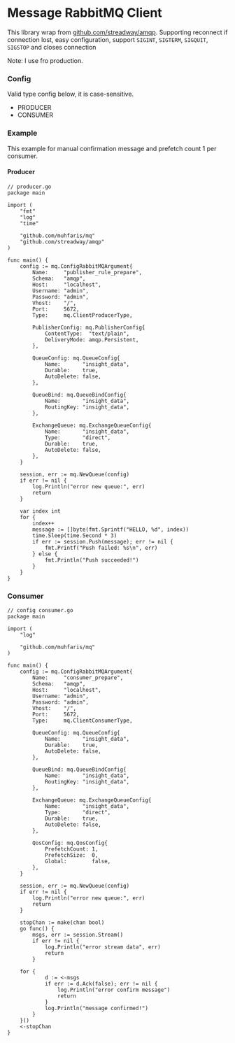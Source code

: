 # Message RabbitMQ Client
This library wrap from [github.com/streadway/amqp](streadway/amqp). Supporting reconnect if connection lost, easy configuration,
support `SIGINT`, `SIGTERM`, `SIGQUIT`, `SIGSTOP` and closes connection

Note: I use fro production.

### Config
Valid type config below, it is case-sensitive.
- PRODUCER
- CONSUMER

### Example
This example for manual confirmation message and prefetch count 1 per consumer.

#### Producer
```
// producer.go
package main

import (
	"fmt"
	"log"
	"time"

	"github.com/muhfaris/mq"
	"github.com/streadway/amqp"
)

func main() {
	config := mq.ConfigRabbitMQArgument{
		Name:     "publisher_rule_prepare",
		Schema:   "amqp",
		Host:     "localhost",
		Username: "admin",
		Password: "admin",
		Vhost:    "/",
		Port:     5672,
		Type:     mq.ClientProducerType,

		PublisherConfig: mq.PublisherConfig{
			ContentType:  "text/plain",
			DeliveryMode: amqp.Persistent,
		},

		QueueConfig: mq.QueueConfig{
			Name:       "insight_data",
			Durable:    true,
			AutoDelete: false,
		},

		QueueBind: mq.QueueBindConfig{
			Name:       "insight_data",
			RoutingKey: "insight_data",
		},

		ExchangeQueue: mq.ExchangeQueueConfig{
			Name:       "insight_data",
			Type:       "direct",
			Durable:    true,
			AutoDelete: false,
		},
	}

	session, err := mq.NewQueue(config)
	if err != nil {
		log.Println("error new queue:", err)
		return
	}

	var index int
	for {
		index++
		message := []byte(fmt.Sprintf("HELLO, %d", index))
		time.Sleep(time.Second * 3)
		if err := session.Push(message); err != nil {
			fmt.Printf("Push failed: %s\n", err)
		} else {
			fmt.Println("Push succeeded!")
		}
	}
}
```

### Consumer
```
// config consumer.go
package main

import (
	"log"

	"github.com/muhfaris/mq"
)

func main() {
	config := mq.ConfigRabbitMQArgument{
		Name:     "consumer_prepare",
		Schema:   "amqp",
		Host:     "localhost",
		Username: "admin",
		Password: "admin",
		Vhost:    "/",
		Port:     5672,
		Type:     mq.ClientConsumerType,

		QueueConfig: mq.QueueConfig{
			Name:       "insight_data",
			Durable:    true,
			AutoDelete: false,
		},

		QueueBind: mq.QueueBindConfig{
			Name:       "insight_data",
			RoutingKey: "insight_data",
		},

		ExchangeQueue: mq.ExchangeQueueConfig{
			Name:       "insight_data",
			Type:       "direct",
			Durable:    true,
			AutoDelete: false,
		},

		QosConfig: mq.QosConfig{
			PrefetchCount: 1,
			PrefetchSize:  0,
			Global:        false,
		},
	}

	session, err := mq.NewQueue(config)
	if err != nil {
		log.Println("error new queue:", err)
		return
	}

	stopChan := make(chan bool)
	go func() {
		msgs, err := session.Stream()
		if err != nil {
			log.Println("error stream data", err)
			return
		}

 	for {
			d := <-msgs
			if err := d.Ack(false); err != nil {
				log.Println("error confirm message")
				return
			}
			log.Println("message confirmed!")
		}
	}()
	<-stopChan
}
```
